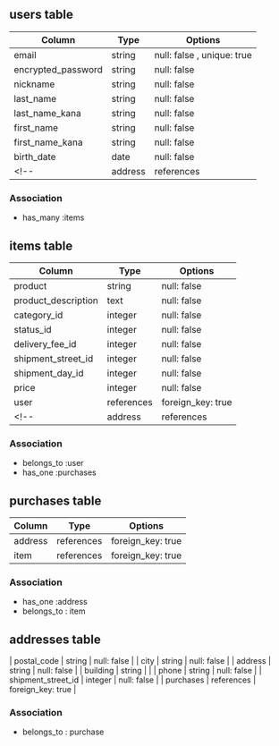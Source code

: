 <!-- # README

This README would normally document whatever steps are necessary to get the
application up and running.

Things you may want to cover:

* Ruby version

* System dependencies

* Configuration

* Database creation

* Database initialization

* How to run the test suite

* Services (job queues, cache servers, search engines, etc.)

* Deployment instructions

* ... -->

## users table
| Column             | Type                | Options                     |
|--------------------|---------------------|-----------------------------|
| email              | string              | null: false , unique: true  |
| encrypted_password | string              | null: false                 |
| nickname           | string              | null: false                 |
| last_name          | string              | null: false                 |
| last_name_kana     | string              | null: false                 |
| first_name         | string              | null: false                 |
| first_name_kana    | string              | null: false                 |
| birth_date         | date                | null: false                 |
<!-- | address            | references          | foreign_key: true           | -->
### Association
* has_many :items
<!-- - has_one :address -->
<!-- 
emailカラムには、unique: trueを追加しましょう！
deviseを導入すると、デフォルトで設定されていますので、READMEにも反映させておきましょう！
passwordを保存するカラムはencrypted_passwordとしましょう！
deviseを導入すると、デフォルトで設定されていますので、READMEにも反映させておきましょう！
usersテーブルに保存する下記カラムが足りないようです。
見本アプリをご確認いただき、カラム追加をしましょう！
名字（漢字）Last name
名前（漢字）First name
名字（カナ）??
名前（カナ）??
誕生日     BirthDate
| birth_date | string | null: false |
今回の実装では、誕生日カラムは「date型」で設計した方が実装が簡単になると考えます。（date型は年、月、日を1つで指定して取得できるため）
-->


## items table
| Column                 | Type       | Options           |
|------------------------|------------|-------------------|
| product                | string     | null: false       |
| product_description    | text       | null: false       |
| category_id            | integer    | null: false       |
| status_id              | integer    | null: false       |
| delivery_fee_id        | integer    | null: false       |
| shipment_street_id     | integer    | null: false       |
| shipment_day_id        | integer    | null: false       |
| price                  | integer    | null: false       |
| user                   | references | foreign_key: true |
<!-- | address                | references | foreign_key: true | -->
### Association
<!-- - has_one :address -->
- belongs_to :user
- has_one :purchases


<!-- 
usersテーブル、
purchasesテーブル
とのアソシエーションをそれぞれ追加しましょう。
| price | string | null: false |
コン学は、数値で登録できるように、データ型を変更しましょう！
itemsテーブルにプルダウンから選択するデータを保存するカラムが足りません。
見本アプリをご確認いただき、カラムを追加しましょう！
has_manyを使用するときは、対象のテーブル名を複数形にしましょう！ 
| image | | null: false |
こちらのカラムですが、今回の実装では商品出品の画像投稿において「active_storage」を使用するため、設計の段階から削除しておきましょう。
（理由はactive_storage導入時に自動でテーブルなどが生成されるからです）
商品の状態・配送料の負担・発送元の地域・発送までの日数・カテゴリー
これらのカラムはActiveHashで実装の予定のため、カラム名末尾に_idをつけ、integer型にしておくと、この先実装を進めていく中でエラー発生を避けることができます。
| product_description | bigint | null: false |
こちらの商品説明欄は文章を保存させることが想定できますのでtext型にしておきましょう！
今回の実装では「1つの商品は1つの購入履歴を持っている」という設計にしたいため、has_oneを使用してあげましょう！
今回のアプリでは出品できる価格に上限が設定されている(非常に大きな数値にはならない)ため、integer型で実装してあげましょう！
都道府県は住所テーブルにおいてもactive_hashで実装するため、商品テーブルと同じモデルを使い回すことができます。
こちらもshipment_street_idというカラム名とし、integer型で実装してあげましょう！
has_one :purchases
purchasesは単数形にしておきましょう！
画像              image
品名              product
説明              product_description
カテゴリー         category
商品状態           status
配送料の負担        delivery_fee
発送元             shipment_street
発送までの日数      shipment_Day
価格              price
-->



## purchases table
| Column      | Type       | Options           |
|-------------|------------|-------------------|
| address     | references | foreign_key: true |
| item        | references | foreign_key: true |
### Association
- has_one :address
- belongs_to : item
<!-- 
belongs_toを使用するときは、対象のテーブル名を単数形にしましょう！
| items | references | foreign_key: true |
外部キーを取得するカラム名は、単数形にしましょう！
配送先を管理するテーブルを作成してみましょう！
見本アプリの購入画面を参考に作成いただくと実装がスムーズかと思われます。
こちら2つのテーブルに分けていただくと「1つのテーブルに1つの役割をもたせる」という実装が行えます。
1.購入を管理するテーブル(購入履歴を管理するテーブル)
| user        | references | foreign_key: true |
| item        | references | foreign_key: true |
2.住所を管理するテーブル
| postal_code | string     | null: false       |
| region      | string     | null: false       |
| city        | string     | null: false       | 
| address     | string     | null: false       |
| building    | string     |                   | 
| phone       | string     | null: false       | 
＋
| 購入を管理するテーブル        | references | foreign_key: true |
(購入情報と住所情報を結びつけるため、住所テーブルには購入テーブルの外部キーカラムをつくります)
購入情報は１つの住所を持っている設計にしたいので、has_oneでアソシエーションを住所テーブルと組みましょう！
郵便番号     postal_code
都道府県     region  
市区町村     city
番地        address
建物        building
電話番号     phone
-->

## addresses table
| postal_code           | string     | null: false       |
| city                  | string     | null: false       | 
| address               | string     | null: false       |
| building              | string     |                   | 
| phone                 | string     | null: false       | 
| shipment_street_id    | integer    | null: false       | 
| purchases             | references | foreign_key: true | 
<!-- | user                  | references | foreign_key: true | -->
<!-- | item                  | references | foreign_key: true |  -->
### Association
<!-- - belongs_to :user -->
<!-- - belongs_to : item -->
- belongs_to : purchase
<!-- 
purchasesテーブルの外部キーを保存するカラムを追加しましょう。
都道府県は住所テーブルにおいてもactive_hashで実装するため、商品テーブルと同じモデルを使い回すことができます。
こちらもshipment_street_idというカラム名とし、integer型で実装してあげましょう！
2.住所を管理するテーブル
| postal_code | string     | null: false       |
| region      | string     | null: false       |
| city        | string     | null: false       | 
| address     | string     | null: false       |
| building    | string     |                   | 
| phone       | string     | null: false       | 
＋
| 購入を管理するテーブル        | references | foreign_key: true |
(購入情報と住所情報を結びつけるため、住所テーブルには購入テーブルの外部キーカラムをつくります)
shipment_street_id
今回の設計では「配送先住所と購入管理が紐づく」実装を行なっていきたいので、商品やユーザーと配送先住所のアソシエーションは組まなくてもよいかと考えています。

・primary_key：プライマリキー
・string：文字列（1〜255文字）
・text：長い文字列（1〜4294967296文字）
・integer：整数（4バイト）
・bigint：整数（8バイト）
・float：浮動小数
・decimal：精度の高い少数
・numeric：数値
・datetime：日時
・timestamp：更新時間
・time：時間
・date：日付
・binary：バイナリーデータ
・boolean：真偽値 
-->